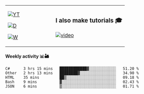 <table>
  <td width="40%">

[![YT](https://img.shields.io/badge/YouTube-Peter-red?logo=youtube&style=for-the-badge)](https://spelos.net/youtube)

[![D](https://img.shields.io/badge/Discord-Spelos%238123-7289DA?logo=discord&style=for-the-badge)](https://spelos.net/discord)

[![W](https://img.shields.io/badge/website-sedlacek.tech-green?style=for-the-badge)](https://sedlacek.tech)

  </td>
  <td>
  
### I also make tutorials 🎓
[![video](https://i.imgur.com/ndfiH8w.png)](https://www.youtube.com/watch?v=alMS9LIjvD8)
  
  </td>
</table>

#### Weekly activity 📊🏜 

<!--START_SECTION:waka-->
```text
C#      3 hrs 15 mins   ████████████▓░░░░░░░░░░░░   51.20 % 
Other   2 hrs 13 mins   ████████▓░░░░░░░░░░░░░░░░   34.90 % 
HTML    35 mins         ██▒░░░░░░░░░░░░░░░░░░░░░░   09.18 % 
Bash    9 mins          ▓░░░░░░░░░░░░░░░░░░░░░░░░   02.43 % 
JSON    6 mins          ▒░░░░░░░░░░░░░░░░░░░░░░░░   01.71 % 
```
<!--END_SECTION:waka-->
